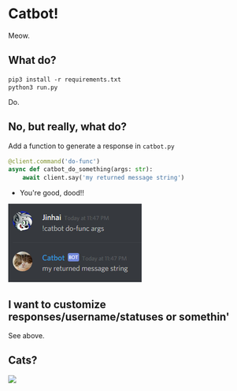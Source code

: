 # Catbot!
Meow.

## What do?
```
pip3 install -r requirements.txt
python3 run.py
```
Do.

## No, but really, what do?
Add a function to generate a response in `catbot.py`

```python
@client.command('do-func')
async def catbot_do_something(args: str):
    await client.say('my returned message string')
```

* You're good, dood!! 
<img src="https://raw.githubusercontent.com/OzuYatamutsu/catbot/master/catbot_ex1.png" />

## I want to customize responses/username/statuses or somethin'
See above.

## Cats?
<img src="http://www.ohgizmo.com/wp-content/uploads/2014/03/Cat-Burger-Pillow.jpg" />
